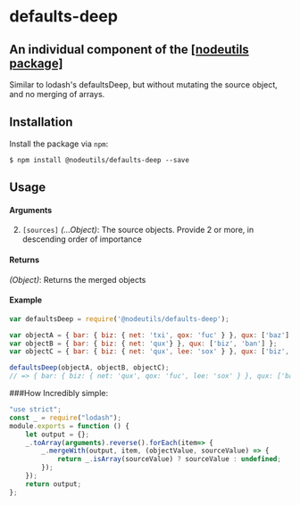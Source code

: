 # defaults-deep
## An individual component of the [[nodeutils package]](https://www.npmjs.com/package/nodeutils)

Similar to lodash's defaultsDeep, but without mutating the source object, and no merging of arrays.


## Installation

Install the package via `npm`:

```
$ npm install @nodeutils/defaults-deep --save
```

## Usage

#### Arguments
2. `[sources]` *(...Object)*: The source objects. Provide 2 or more, in descending order of importance

#### Returns
*(Object)*: Returns the merged objects

#### Example
```js
var defaultsDeep = require('@nodeutils/defaults-deep');

var objectA = { bar: { biz: { net: 'txi', qox: 'fuc' } }, qux: ['baz'] };
var objectB = { bar: { biz: { net: 'qux'} }, qux: ['biz', 'ban'] };
var objectC = { bar: { biz: { net: 'qux', lee: 'sox' } }, qux: ['biz', 'rep'], foo: 'bar' };

defaultsDeep(objectA, objectB, objectC);
// => { bar: { biz: { net: 'qux', qox: 'fuc', lee: 'sox' } }, qux: ['baz'], foo: 'bar' }
```

###How
Incredibly simple:
```js
"use strict";
const _ = require("lodash");
module.exports = function () {
    let output = {};
    _.toArray(arguments).reverse().forEach(item=> {
        _.mergeWith(output, item, (objectValue, sourceValue) => {
            return _.isArray(sourceValue) ? sourceValue : undefined;
        });
    });
    return output;
};
```
